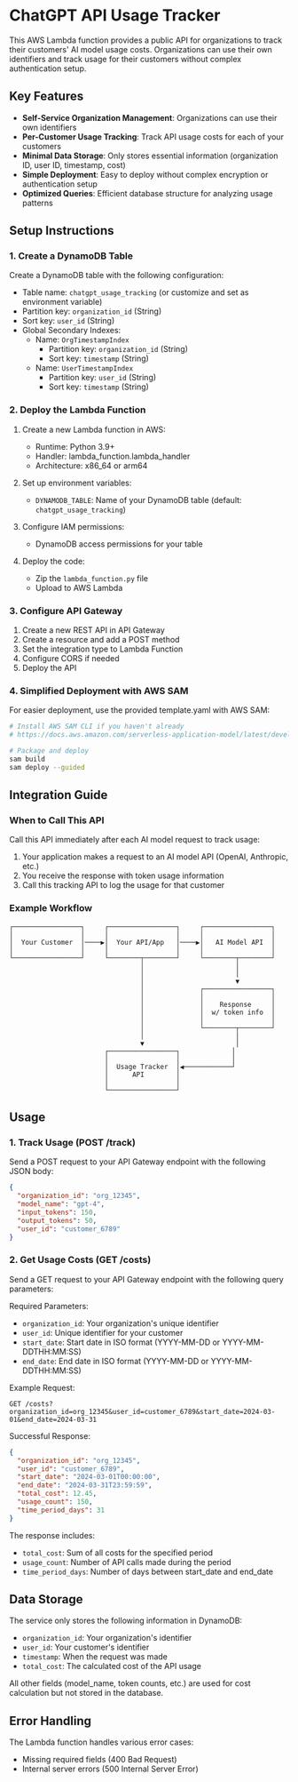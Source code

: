 # ChatGPT API Usage Tracker

This AWS Lambda function provides a public API for organizations to track their customers' AI model usage costs. Organizations can use their own identifiers and track usage for their customers without complex authentication setup.

## Key Features

- **Self-Service Organization Management**: Organizations can use their own identifiers
- **Per-Customer Usage Tracking**: Track API usage costs for each of your customers
- **Minimal Data Storage**: Only stores essential information (organization ID, user ID, timestamp, cost)
- **Simple Deployment**: Easy to deploy without complex encryption or authentication setup
- **Optimized Queries**: Efficient database structure for analyzing usage patterns

## Setup Instructions

### 1. Create a DynamoDB Table

Create a DynamoDB table with the following configuration:
- Table name: `chatgpt_usage_tracking` (or customize and set as environment variable)
- Partition key: `organization_id` (String)
- Sort key: `user_id` (String)
- Global Secondary Indexes:
  - Name: `OrgTimestampIndex`
    - Partition key: `organization_id` (String)
    - Sort key: `timestamp` (String)
  - Name: `UserTimestampIndex`
    - Partition key: `user_id` (String)
    - Sort key: `timestamp` (String)

### 2. Deploy the Lambda Function

1. Create a new Lambda function in AWS:
   - Runtime: Python 3.9+
   - Handler: lambda_function.lambda_handler
   - Architecture: x86_64 or arm64

2. Set up environment variables:
   - `DYNAMODB_TABLE`: Name of your DynamoDB table (default: `chatgpt_usage_tracking`)

3. Configure IAM permissions:
   - DynamoDB access permissions for your table

4. Deploy the code:
   - Zip the `lambda_function.py` file
   - Upload to AWS Lambda

### 3. Configure API Gateway

1. Create a new REST API in API Gateway
2. Create a resource and add a POST method
3. Set the integration type to Lambda Function
4. Configure CORS if needed
5. Deploy the API

### 4. Simplified Deployment with AWS SAM

For easier deployment, use the provided template.yaml with AWS SAM:

```bash
# Install AWS SAM CLI if you haven't already
# https://docs.aws.amazon.com/serverless-application-model/latest/developerguide/serverless-sam-cli-install.html

# Package and deploy
sam build
sam deploy --guided
```

## Integration Guide

### When to Call This API

Call this API immediately after each AI model request to track usage:

1. Your application makes a request to an AI model API (OpenAI, Anthropic, etc.)
2. You receive the response with token usage information
3. Call this tracking API to log the usage for that customer

### Example Workflow

```
┌─────────────────┐     ┌─────────────────┐     ┌─────────────────┐
│                 │     │                 │     │                 │
│  Your Customer  │────▶│  Your API/App   │────▶│   AI Model API  │
│                 │     │                 │     │                 │
└─────────────────┘     └────────┬────────┘     └────────┬────────┘
                                 │                       │
                                 │                       │
                                 │                       ▼
                                 │              ┌─────────────────┐
                                 │              │                 │
                                 │              │    Response     │
                                 │              │  w/ token info  │
                                 │              │                 │
                                 │              └────────┬────────┘
                                 │                       │
                                 ▼                       │
                        ┌─────────────────┐             │
                        │                 │             │
                        │  Usage Tracker  │◀────────────┘
                        │      API        │
                        │                 │
                        └─────────────────┘
```

## Usage

### 1. Track Usage (POST /track)

Send a POST request to your API Gateway endpoint with the following JSON body:

```json
{
  "organization_id": "org_12345",
  "model_name": "gpt-4",
  "input_tokens": 150,
  "output_tokens": 50,
  "user_id": "customer_6789"
}
```

### 2. Get Usage Costs (GET /costs)

Send a GET request to your API Gateway endpoint with the following query parameters:

Required Parameters:
- `organization_id`: Your organization's unique identifier
- `user_id`: Unique identifier for your customer
- `start_date`: Start date in ISO format (YYYY-MM-DD or YYYY-MM-DDTHH:MM:SS)
- `end_date`: End date in ISO format (YYYY-MM-DD or YYYY-MM-DDTHH:MM:SS)

Example Request:
```
GET /costs?organization_id=org_12345&user_id=customer_6789&start_date=2024-03-01&end_date=2024-03-31
```

Successful Response:
```json
{
  "organization_id": "org_12345",
  "user_id": "customer_6789",
  "start_date": "2024-03-01T00:00:00",
  "end_date": "2024-03-31T23:59:59",
  "total_cost": 12.45,
  "usage_count": 150,
  "time_period_days": 31
}
```

The response includes:
- `total_cost`: Sum of all costs for the specified period
- `usage_count`: Number of API calls made during the period
- `time_period_days`: Number of days between start_date and end_date

## Data Storage

The service only stores the following information in DynamoDB:
- `organization_id`: Your organization's identifier
- `user_id`: Your customer's identifier
- `timestamp`: When the request was made
- `total_cost`: The calculated cost of the API usage

All other fields (model_name, token counts, etc.) are used for cost calculation but not stored in the database.

## Error Handling

The Lambda function handles various error cases:
- Missing required fields (400 Bad Request)
- Internal server errors (500 Internal Server Error)